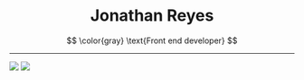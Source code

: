 <h1 align="center">
Jonathan Reyes <br>
</h1>

$$
\color{gray}
\text{Front end developer}
$$

---

<!-- Theme responsive stats -->

<!-- Main stats -->
<picture>
  <source
    srcset="https://github-readme-stats.vercel.app/api?username=JonyR3G0&show_icons=true&show=prs_merged_percentage&hide=stars,issues&title_color=FFFFFF&text_color=8a939b&bg_color=00000000&border_color=3c434c&icon_color=3f88e5&locale=en&ring_color=50c35c&border_radius=20"
    media="(prefers-color-scheme: dark)"
  />
  <source
    srcset="https://github-readme-stats.vercel.app/api?username=JonyR3G0&show_icons=true&show=prs_merged_percentage&hide=stars,issues&title_color=000000&text_color=8a939b&bg_color=00000000&border_color=d2dbe3&icon_color=3f88e5&locale=en&ring_color=337b49&border_radius=20"
    media="(prefers-color-scheme: light), (prefers-color-scheme: no-preference)"
  />
    <img src="https://github-readme-stats.vercel.app/api?username=JonyR3G0&show_icons=true&show=prs_merged_percentage&hide=stars,issues&title_color=FFFFFF&text_color=8a939b&bg_color=00000000&border_color=3c434c&icon_color=3f88e5&locale=en&ring_color=50c35c&border_radius=20" />
</picture>

<!-- Top lang. -->
<picture>
  <source
    srcset="https://github-readme-stats.vercel.app/api/top-langs/?username=JonyR3G0&layout=compact&title_color=000000&text_color=8a939b&bg_color=00000000&border_color=d2dbe3c&locale=en&ring_color=337b49&border_radius=20"
    media="(prefers-color-scheme: light), (prefers-color-scheme: no-preference)"
  />
  <source
    srcset="https://github-readme-stats.vercel.app/api/top-langs/?username=JonyR3G0&layout=compact&title_color=FFFFFF&text_color=8a939b&bg_color=00000000&border_color=3c434c&locale=en&border_radius=20"
    media="(prefers-color-scheme: dark)"
  />
    <img src="https://github-readme-stats.vercel.app/api/top-langs/?username=JonyR3G0&layout=compact" />
</picture>
